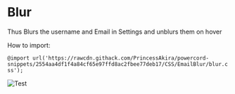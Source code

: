 # Blur

Thus Blurs the username and Email in Settings and unblurs them on hover

How to import:

```@import url('https://rawcdn.githack.com/PrincessAkira/powercord-snippets/2554aa4df1f4a84cf65e97ffd8ac2fbee77deb17/CSS/EmailBlur/blur.css');```

![Test](https://i.imgur.com/lYlbMpa.png)
